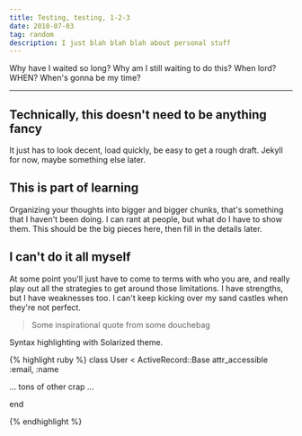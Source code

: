 ```yaml
---
title: Testing, testing, 1-2-3
date: 2018-07-03
tag: random
description: I just blah blah blah about personal stuff
---
```


Why have I waited so long? Why am I still waiting to do this? When lord? WHEN? When's
gonna be my time?

---

## Technically, this doesn't need to be anything fancy

It just has to look decent, load quickly, be easy to get a rough draft. Jekyll for now, maybe
something else later.

## This is part of learning

Organizing your thoughts into bigger and bigger chunks, that's something that I haven't been doing.
I can rant at people, but what do I have to show them. This should be the big pieces here, then
fill in the details later.

## I can't do it all myself

At some point you'll just have to come to terms with who you are, and really play out all the
strategies to get around those limitations. I have strengths, but I have weaknesses too. I
can't keep kicking over my sand castles when they're not perfect.

> Some inspirational quote from some douchebag


Syntax highlighting with Solarized theme.

{% highlight ruby %}
class User < ActiveRecord::Base
  attr_accessible :email, :name

  ... tons of other crap ...

end

{% endhighlight %}
